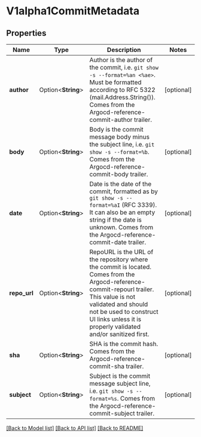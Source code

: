 # V1alpha1CommitMetadata

## Properties

Name | Type | Description | Notes
------------ | ------------- | ------------- | -------------
**author** | Option<**String**> | Author is the author of the commit, i.e. `git show -s --format=%an <%ae>`. Must be formatted according to RFC 5322 (mail.Address.String()). Comes from the Argocd-reference-commit-author trailer. | [optional]
**body** | Option<**String**> | Body is the commit message body minus the subject line, i.e. `git show -s --format=%b`. Comes from the Argocd-reference-commit-body trailer. | [optional]
**date** | Option<**String**> | Date is the date of the commit, formatted as by `git show -s --format=%aI` (RFC 3339). It can also be an empty string if the date is unknown. Comes from the Argocd-reference-commit-date trailer. | [optional]
**repo_url** | Option<**String**> | RepoURL is the URL of the repository where the commit is located. Comes from the Argocd-reference-commit-repourl trailer. This value is not validated and should not be used to construct UI links unless it is properly validated and/or sanitized first. | [optional]
**sha** | Option<**String**> | SHA is the commit hash. Comes from the Argocd-reference-commit-sha trailer. | [optional]
**subject** | Option<**String**> | Subject is the commit message subject line, i.e. `git show -s --format=%s`. Comes from the Argocd-reference-commit-subject trailer. | [optional]

[[Back to Model list]](../README.md#documentation-for-models) [[Back to API list]](../README.md#documentation-for-api-endpoints) [[Back to README]](../README.md)


